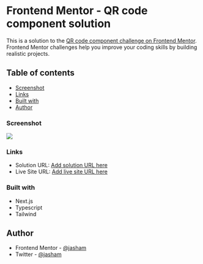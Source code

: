 # Frontend Mentor - QR code component solution

This is a solution to the [QR code component challenge on Frontend Mentor](https://www.frontendmentor.io/challenges/qr-code-component-iux_sIO_H). Frontend Mentor challenges help you improve your coding skills by building realistic projects.

## Table of contents

- [Screenshot](#screenshot)
- [Links](#links)
- [Built with](#built-with)
- [Author](#author)

### Screenshot

![](./Screenshot.png)

### Links

- Solution URL: [Add solution URL here](https://github.com/jasham/qr-code-component-main)
- Live Site URL: [Add live site URL here](https://glittering-gumdrop-3bce47.netlify.app/)

### Built with

- Next.js
- Typescript
- Tailwind

## Author

- Frontend Mentor - [@jasham](https://www.frontendmentor.io/profile/jasham)
- Twitter - [@jasham](https://www.twitter.com/jasham)
